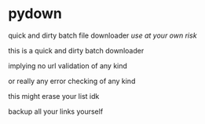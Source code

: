 # pydown
quick and dirty batch file downloader *use at your own risk*

this is a quick and dirty batch downloader

implying no url validation of any kind

or really any error checking of any kind

this might erase your list idk

backup all your links yourself

